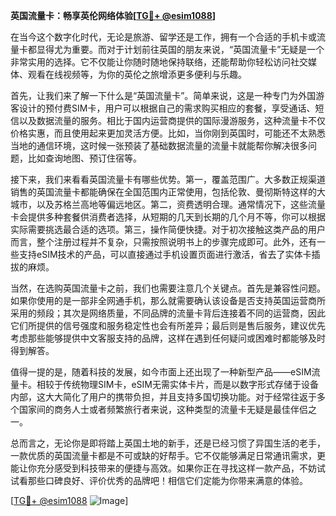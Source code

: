 **英国流量卡：畅享英伦网络体验[[TG💪+ @esim1088](https://t.me/s/esim1088)]**

在当今这个数字化时代，无论是旅游、留学还是工作，拥有一个合适的手机卡或流量卡都显得尤为重要。而对于计划前往英国的朋友来说，“英国流量卡”无疑是一个非常实用的选择。它不仅能让你随时随地保持联络，还能帮助你轻松访问社交媒体、观看在线视频等，为你的英伦之旅增添更多便利与乐趣。

首先，让我们来了解一下什么是“英国流量卡”。简单来说，这是一种专门为外国游客设计的预付费SIM卡，用户可以根据自己的需求购买相应的套餐，享受通话、短信以及数据流量的服务。相比于国内运营商提供的国际漫游服务，这种流量卡不仅价格实惠，而且使用起来更加灵活方便。比如，当你刚到英国时，可能还不太熟悉当地的通信环境，这时候一张预装了基础数据流量的流量卡就能帮你解决很多问题，比如查询地图、预订住宿等。

接下来，我们来看看英国流量卡有哪些优势。第一，覆盖范围广。大多数正规渠道销售的英国流量卡都能确保在全国范围内正常使用，包括伦敦、曼彻斯特这样的大城市，以及苏格兰高地等偏远地区。第二，资费透明合理。通常情况下，这些流量卡会提供多种套餐供消费者选择，从短期的几天到长期的几个月不等，你可以根据实际需要挑选最合适的选项。第三，操作简便快捷。对于初次接触这类产品的用户而言，整个注册过程并不复杂，只需按照说明书上的步骤完成即可。此外，还有一些支持eSIM技术的产品，可以直接通过手机设置页面进行激活，省去了实体卡插拔的麻烦。

当然，在选购英国流量卡之前，我们也需要注意几个关键点。首先是兼容性问题。如果你使用的是一部非全网通手机，那么就需要确认该设备是否支持英国运营商所采用的频段；其次是网络质量，不同品牌的流量卡背后连接着不同的运营商，因此它们所提供的信号强度和服务稳定性也会有所差异；最后则是售后服务，建议优先考虑那些能够提供中文客服支持的品牌，这样在遇到任何疑问或困难时都能够及时得到解答。

值得一提的是，随着科技的发展，如今市面上还出现了一种新型产品——eSIM流量卡。相较于传统物理SIM卡，eSIM无需实体卡片，而是以数字形式存储于设备内部，这大大简化了用户的携带负担，并且支持多国切换功能。对于经常往返于多个国家间的商务人士或者频繁旅行者来说，这种类型的流量卡无疑是最佳伴侣之一。

总而言之，无论你是即将踏上英国土地的新手，还是已经习惯了异国生活的老手，一款优质的英国流量卡都是不可或缺的好帮手。它不仅能够满足日常通讯需求，更能让你充分感受到科技带来的便捷与高效。如果你正在寻找这样一款产品，不妨试试看那些口碑良好、评价优秀的品牌吧！相信它们定能为你带来满意的体验。

[[TG💪+ @esim1088](https://t.me/s/esim1088) ![Image](https://i.postimg.cc/4NQfJmqS/Snipaste-2025-05-13-00-14-12.png)]